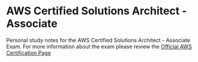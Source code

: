 # AWS Certified Solutions Architect - Associate
Personal study notes for the AWS Certified Solutions Architect - Associate Exam. For more information about the exam please review the [Official AWS Certification Page](https://aws.amazon.com/certification/certified-solutions-architect-associate/?ch=tile&tile=getstarted)
